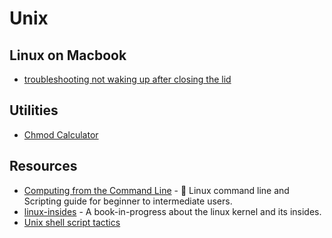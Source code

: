 # Unix

## Linux on Macbook

- [troubleshooting not waking up after closing the lid](https://askubuntu.com/a/1020883)

## Utilities

- [Chmod Calculator](https://chmod-calculator.com/)

## Resources

- [Computing from the Command Line](https://learnbyexample.github.io/cli-computing/preface.html) - 🐧 Linux command line and Scripting guide for beginner to intermediate users.
- [linux-insides](https://0xax.gitbooks.io/linux-insides) - A book-in-progress about the linux kernel and its insides.
- [Unix shell script tactics](https://github.com/SixArm/unix-shell-script-tactics)
